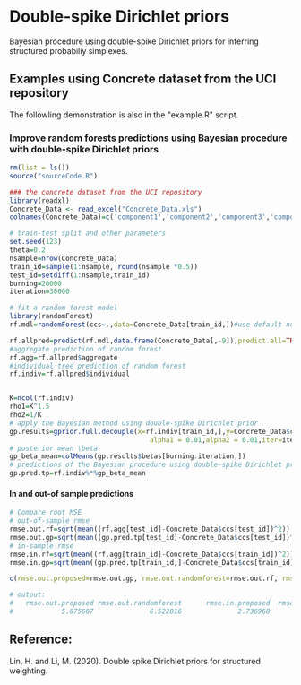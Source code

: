 # Double-spike Dirichlet priors
Bayesian procedure using double-spike Dirichlet priors for inferring structured probabiliy simplexes. 



## Examples using Concrete dataset from the UCI repository  

The followling demonstration is also in the "example.R" script.

### Improve random forests predictions using Bayesian procedure with double-spike Dirichlet priors

```R
rm(list = ls())
source("sourceCode.R")

### the concrete dataset from the UCI repository
library(readxl)
Concrete_Data <- read_excel("Concrete_Data.xls")
colnames(Concrete_Data)=c('component1','component2','component3','component4','component5','component6','component7','age','ccs')

# train-test split and other parameters
set.seed(123)
theta=0.2
nsample=nrow(Concrete_Data)
train_id=sample(1:nsample, round(nsample *0.5))
test_id=setdiff(1:nsample,train_id)
burning=20000
iteration=30000

# fit a random forest model
library(randomForest)
rf.mdl=randomForest(ccs~.,data=Concrete_Data[train_id,])#use default number of trees, 500.

rf.allpred=predict(rf.mdl,data.frame(Concrete_Data[,-9]),predict.all=TRUE)
#aggregate prediction of random forest
rf.agg=rf.allpred$aggregate
#individual tree prediction of random forest
rf.indiv=rf.allpred$individual


K=ncol(rf.indiv)
rho1=K^1.5
rho2=1/K
# apply the Bayesian method using double-spike Dirichlet prior
gp.results=gprior.full.decouple(x=rf.indiv[train_id,],y=Concrete_Data$ccs[train_id],theta=theta,rho1=rho1,rho2=rho2,
                                   alpha1 = 0.01,alpha2 = 0.01,iter=iteration)
# posterior mean \beta
gp_beta_mean=colMeans(gp.results$betas[burning:iteration,])
# predictions of the Bayesian procedure using double-spike Dirichlet priors
gp.pred.tp=rf.indiv%*%gp_beta_mean
```


#### In and out-of sample predictions  

```R
# Compare root MSE
# out-of-sample rmse
rmse.out.rf=sqrt(mean((rf.agg[test_id]-Concrete_Data$ccs[test_id])^2))
rmse.out.gp=sqrt(mean((gp.pred.tp[test_id]-Concrete_Data$ccs[test_id])^2))
# in-sample rmse
rmse.in.rf=sqrt(mean((rf.agg[train_id]-Concrete_Data$ccs[train_id])^2))
rmse.in.gp=sqrt(mean((gp.pred.tp[train_id,]-Concrete_Data$ccs[train_id])^2))

c(rmse.out.proposed=rmse.out.gp, rmse.out.randomforest=rmse.out.rf, rmse.in.proposed=rmse.in.gp, rmse.in.randomforest=rmse.in.rf)

# output: 
#   rmse.out.proposed rmse.out.randomforest      rmse.in.proposed  rmse.in.randomforest
#            5.875607              6.522016              2.736968              3.414659 
```



## Reference: 

Lin, H. and Li, M. (2020). Double spike Dirichlet priors for structured weighting. 

